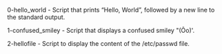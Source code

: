 0-hello_world - Script that prints “Hello, World”, followed by a new line to the standard output.

1-confused_smiley - Script that displays a confused smiley "(Ôo)'.

2-hellofile - Script to display the content of the /etc/passwd file.
